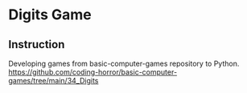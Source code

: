 # Digits Game

## **Instruction**
Developing games from basic-computer-games repository to Python.
https://github.com/coding-horror/basic-computer-games/tree/main/34_Digits


